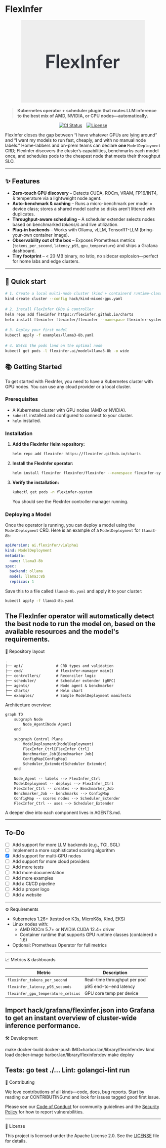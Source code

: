 # FlexInfer

<p align="center">
  <img src="logo.png" width="400">
</p>

> **Kubernetes operator + scheduler plugin that routes LLM inference to the best mix of AMD, NVIDIA, or CPU nodes—automatically.**

<p align="center">
  <a href="https://github.com/flexinfer/flexinfer/actions/workflows/ci.yml" style="display: inline-block; margin: 0 5px;">
    <img src="https://github.com/flexinfer/flexinfer/actions/workflows/ci.yml/badge.svg" alt="CI Status">
  </a>
  <a href="LICENSE" style="display: inline-block; margin: 0 5px;">
    <img src="https://img.shields.io/badge/license-Apache--2.0-blue" alt="License">
  </a>
</p>

FlexInfer closes the gap between “I have whatever GPUs are lying around” and “I want my models to run fast, cheaply, and with no manual node labels.”
Home-labbers and on-prem teams can declare **one** `ModelDeployment` CRD; FlexInfer discovers the cluster’s capabilities, benchmarks each model once, and schedules pods to the cheapest node that meets their throughput SLO.

---

## ✨ Features

* **Zero-touch GPU discovery** – Detects CUDA, ROCm, VRAM, FP16/INT4, & temperature via a lightweight node agent.
* **Auto-benchmark & caching** – Runs a micro-benchmark per model × device class; stores a shared model cache so disks aren’t littered with duplicates.
* **Throughput-aware scheduling** – A scheduler extender selects nodes based on benchmarked *tokens/s* and live utilization.
* **Plug-in backends** – Works with Ollama, vLLM, TensorRT-LLM (bring-your-own container image).
* **Observability out of the box** – Exposes Prometheus metrics (`tokens_per_second`, `latency_p95`, `gpu_temperature`) and ships a Grafana dashboard.
* **Tiny footprint** – < 20 MB binary, no Istio, no sidecar explosion—perfect for home labs and edge clusters.

---

## 🚀 Quick start

```bash
# 1. Create a local multi-node cluster (kind + containerd runtime-class support)
kind create cluster --config hack/kind-mixed-gpu.yaml

# 2. Install FlexInfer CRDs & controller
helm repo add flexinfer https://flexinfer.github.io/charts
helm install flexinfer flexinfer/flexinfer --namespace flexinfer-system --create-namespace

# 3. Deploy your first model
kubectl apply -f examples/llama3-8b.yaml

# 4. Watch the pods land on the optimal node
kubectl get pods -l flexinfer.ai/model=llama3-8b -o wide
```

## 📚 Getting Started

To get started with FlexInfer, you need to have a Kubernetes cluster with GPU nodes. You can use any cloud provider or a local cluster.

### Prerequisites

* A Kubernetes cluster with GPU nodes (AMD or NVIDIA).
* `kubectl` installed and configured to connect to your cluster.
* `helm` installed.

### Installation

1. **Add the FlexInfer Helm repository:**

   ```bash
   helm repo add flexinfer https://flexinfer.github.io/charts
   ```

2. **Install the FlexInfer operator:**

   ```bash
   helm install flexinfer flexinfer/flexinfer --namespace flexinfer-system --create-namespace
   ```

3. **Verify the installation:**

   ```bash
   kubectl get pods -n flexinfer-system
   ```

   You should see the FlexInfer controller manager running.

### Deploying a Model

Once the operator is running, you can deploy a model using the `ModelDeployment` CRD. Here is an example of a `ModelDeployment` for `llama3-8b`:

```yaml
apiVersion: ai.flexinfer/v1alpha1
kind: ModelDeployment
metadata:
  name: llama3-8b
spec:
  backend: ollama
  model: llama3:8b
  replicas: 1
```

Save this to a file called `llama3-8b.yaml` and apply it to your cluster:

```bash
kubectl apply -f llama3-8b.yaml
```

The FlexInfer operator will automatically detect the best node to run the model on, based on the available resources and the model's requirements.
---

📂 Repository layout

```text
.
├── api/               # CRD types and validation
├── cmd/               # flexinfer-manager main()
├── controllers/       # Reconciler logic
├── scheduler/         # Scheduler extender (gRPC)
├── agents/            # Node agent & benchmarker
├── charts/            # Helm chart
└── examples/          # Sample ModelDeployment manifests
```

Architecture overview:

```mermaid
graph TD
    subgraph Node
        Node_Agent[Node Agent]
    end

    subgraph Control Plane
        ModelDeployment(ModelDeployment)
        FlexInfer_Ctrl[FlexInfer Ctrl]
        Benchmarker_Job[Benchmarker Job]
        ConfigMap[ConfigMap]
        Scheduler_Extender[Scheduler Extender]
    end

    Node_Agent -- labels --> FlexInfer_Ctrl
    ModelDeployment -- deploys --> FlexInfer_Ctrl
    FlexInfer_Ctrl -- creates --> Benchmarker_Job
    Benchmarker_Job -- benchmarks --> ConfigMap
    ConfigMap -- scores nodes --> Scheduler_Extender
    FlexInfer_Ctrl -- uses --> Scheduler_Extender
```

A deeper dive into each component lives in AGENTS.md.

---

## To-Do

- [ ] Add support for more LLM backends (e.g., TGI, SGL)
- [ ] Implement a more sophisticated scoring algorithm
- [x] Add support for multi-GPU nodes
- [ ] Add support for more cloud providers
- [ ] Add more tests
- [ ] Add more documentation
- [ ] Add more examples
- [ ] Add a CI/CD pipeline
- [ ] Add a proper logo
- [ ] Add a website

---

⚙️ Requirements

* Kubernetes 1.26+ (tested on K3s, MicroK8s, Kind, EKS)
* Linux nodes with:
  * AMD ROCm 5.7+ or NVIDIA CUDA 12.4+ driver
  * Container runtime that supports GPU runtime classes (containerd ≥ 1.6)
* Optional: Prometheus Operator for full metrics
---

📈 Metrics & dashboards

| Metric | Description |
|---|---|
| `flexinfer_tokens_per_second` | Real-time throughput per pod |
| `flexinfer_latency_p95_seconds` | p95 end-to-end latency |
| `flexinfer_gpu_temperature_celsius` | GPU core temp per device |

Import hack/grafana/flexinfer.json into Grafana to get an instant overview of cluster-wide inference performance.
---

🛠️ Development

make docker-build docker-push IMG=harbor.lan/library/flexinfer:dev
kind load docker-image harbor.lan/library/flexinfer:dev
make deploy

Tests: go test ./...
Lint: golangci-lint run
---

🤝 Contributing

We love contributions of all kinds—code, docs, bug reports. Start by reading our CONTRIBUTING.md and look for issues tagged good first issue.

Please see our [Code of Conduct](CODE_OF_CONDUCT.md) for community guidelines and the [Security Policy](SECURITY.md) for how to report vulnerabilities.

---

📜 License

This project is licensed under the Apache License 2.0. See the [LICENSE](LICENSE) file for details.
